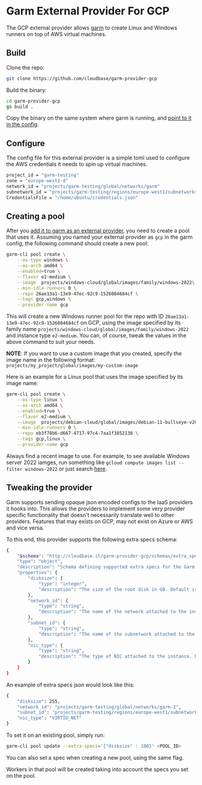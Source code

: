 # Garm External Provider For GCP

The GCP external provider allows [garm](https://github.com/cloudbase/garm) to create Linux and Windows runners on top of AWS virtual machines.

## Build

Clone the repo:

```bash
git clone https://github.com/cloudbase/garm-provider-gcp
```

Build the binary:

```bash
cd garm-provider-gcp
go build .
```

Copy the binary on the same system where garm is running, and [point to it in the config](https://github.com/cloudbase/garm/blob/main/doc/providers.md#the-external-provider).

## Configure

The config file for this external provider is a simple toml used to configure the AWS credentials it needs to spin up virtual machines.

```bash
project_id = "garm-testing"
zone = "europe-west1-d"
network_id = "projects/garm-testing/global/networks/garm"
subnetwork_id = "projects/garm-testing/regions/europe-west1/subnetworks/garm"
CredentialsFile = "/home/ubuntu/credentials.json"
```

## Creating a pool

After you [add it to garm as an external provider](https://github.com/cloudbase/garm/blob/main/doc/providers.md#the-external-provider), you need to create a pool that uses it. Assuming you named your external provider as ```gcp``` in the garm config, the following command should create a new pool:

```bash
garm-cli pool create \
    --os-type windows \
    --os-arch amd64 \
    --enabled=true \
    --flavor e2-medium \
    --image  projects/windows-cloud/global/images/family/windows-2022\
    --min-idle-runners 0 \
    --repo 26ae13a1-13e9-47ec-92c9-1526084684cf \
    --tags gcp,windows \
    --provider-name gcp
```

This will create a new Windows runner pool for the repo with ID `26ae13a1-13e9-47ec-92c9-1526084684cf` on GCP, using the image specified by its family name `projects/windows-cloud/global/images/family/windows-2022` and instance type `e2-medium`. You can, of course, tweak the values in the above command to suit your needs.

**NOTE**: If you want to use a custom image that you created, specify the image name in the following format: `projects/my_project/global/images/my-custom-image`

Here is an example for a Linux pool that uses the image specified by its image name:

```bash
garm-cli pool create \
    --os-type linux \
    --os-arch amd64 \
    --enabled=true \
    --flavor e2-medium \
    --image  projects/debian-cloud/global/images/debian-11-bullseye-v20240110\
    --min-idle-runners 0 \
    --repo eb3f78b6-d667-4717-97c4-7aa1f3852138 \
    --tags gcp,linux \
    --provider-name gcp
```

Always find a recent image to use. For example, to see available Windows server 2022 iamges, run something like `gcloud compute images list --filter windows-2022` or just search [here](https://console.cloud.google.com/compute/images).

## Tweaking the provider

Garm supports sending opaque json encoded configs to the IaaS providers it hooks into. This allows the providers to implement some very provider specific functionality that doesn't necessarily translate well to other providers. Features that may exists on GCP, may not exist on Azure or AWS and vice versa.

To this end, this provider supports the following extra specs schema:

```bash
{
    "$schema": "http://cloudbase.it/garm-provider-gcp/schemas/extra_specs#",
    "type": "object",
    "description": "Schema defining supported extra specs for the Garm GCP Provider",
    "properties": {
        "disksize": {
            "type": "integer",
            "description": "The size of the root disk in GB. Default is 127 GB."
        },
        "network_id": {
            "type": "string",
            "description": "The name of the network attached to the instance."
        },
        "subnet_id": {
            "type": "string",
            "description": "The name of the subnetwork attached to the instance."
        },
        "nic_type": {
            "type": "string",
            "description": "The type of NIC attached to the instance. Default is VIRTIO_NET."
        }
    }
}
```

An example of extra specs json would look like this:

```bash
{
    "disksize": 255,
    "network_id": "projects/garm-testing/global/networks/garm-2",
    "subnet_id": "projects/garm-testing/regions/europe-west1/subnetworks/garm",
    "nic_type": "VIRTIO_NET"
}
```

To set it on an existing pool, simply run:

```bash
garm-cli pool update --extra-specs='{"disksize" : 100}' <POOL_ID>
```

You can also set a spec when creating a new pool, using the same flag.

Workers in that pool will be created taking into account the specs you set on the pool.